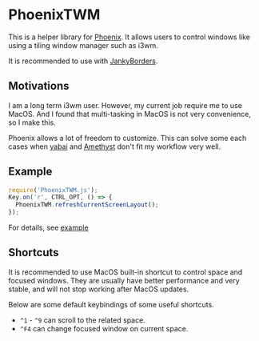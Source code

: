 # PhoenixTWM

This is a helper library for [Phoenix](https://kasper.github.io/phoenix/).
It allows users to control windows like using a tiling window manager such as i3wm.

It is recommended to use with [JankyBorders](https://github.com/FelixKratz/JankyBorders).

## Motivations

I am a long term i3wm user. However, my current job require me to use MacOS. And I found that multi-tasking in MacOS is not very convenience, so I make this.

Phoenix allows a lot of freedom to customize. This can solve some each cases when [yabai](https://github.com/koekeishiya/yabai) and [Amethyst](https://github.com/ianyh/Amethyst) don't fit my workflow very well.

## Example

```js
require('PhoenixTWM.js');
Key.on('r', CTRL_OPT, () => {
  PhoenixTWM.refreshCurrentScreenLayout();
});
```

For details, see [example]("./exmaple/basic.js")

## Shortcuts

It is recommended to use MacOS built-in shortcut to control space and focused windows.
They are usually have better performance and very stable, and will not stop working after MacOS updates.

Below are some default keybindings of some useful shortcuts.

- `^1` - `^9` can scroll to the related space.
- `^F4` can change focused window on current space.

